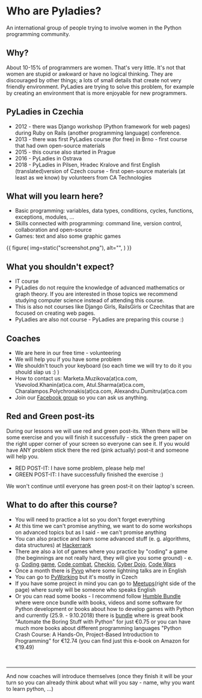 # Who are Pyladies?

An international group of people trying to involve women in the Python programming community.

## Why?

About 10-15% of programmers are women. That's very little. It's not that women are stupid or 
awkward or have no logical thinking. They are discouraged by other things; 
a lots of small details that create not very friendly environment. 
PyLadies are trying to solve this problem, for example by creating an environment 
that is more enjoyable for new programmers.

## PyLadies in Czechia

 * 2012 - there was Django workshop (Python framework for web pages) during Ruby on Rails
 (another programming language) conference.
 * 2013 - there was first PyLadies course (for free) in Brno - first course that had own 
 open-source materials
 * 2015 - this course also started in Prague
 * 2016 - PyLadies in Ostrava
 * 2018 - PyLadies in Pilsen, Hradec Kralove and first English (translated)version of 
 Czech course - first open-source materials (at least as we know) by volunteers from CA Technologies
 
## What will you learn here?

* Basic programming: variables, data types, conditions, cycles, functions, exceptions, modules, ...
* Skills connected with programming: command line, version control, collaboration and open-source
* Games: text and also some graphic games

{{ figure( img=static("screenshot.png"), alt="", ) }}

## What you shouldn't expect?

* IT course
* PyLadies do not require the knowledge of advanced mathematics or graph theory. 
If you are interested in those topics we recommend studying computer science instead of 
attending this course.
* This is also not courses like Django Girls, RailsGirls or Czechitas that are focused on
creating web pages.
* PyLadies are also not course - PyLadies are preparing this course :)

## Coaches

* We are here in our free time - volunteering
* We will help you if you have some problem
* We shouldn't touch your keyboard (so each time we will try to do it you should slap us :) )
* How to contact us: Marketa.Muzikova(at)ca.com, Vsevolod.Khanin(at)ca.com, Atul.Sharma(at)ca.com,
Charalampos.Polychronakis(at)ca.com, Alexandru.Dumitru(at)ca.com 
* Join our [Facebook group](https://www.facebook.com/groups/pyladies.prague.english/) so you can
ask us anything. 

## Red and Green post-its

During our lessons we will use red and green post-its. When there will be some exercise and
you will finish it successfully - stick the green paper on the right upper corner of your screen 
so everyone can see it. If you would have ANY problem stick there the red (pink actually) 
post-it and someone will help you.  
* RED POST-IT: I have some problem, please help me!
* GREEN POST-IT: I have successfully finished the exercise :)

We won't continue until everyone has green post-it on their laptop's screen.

## What to do after this course?

* You will need to practice a lot so you don't forget everything
* At this time we can't promise anything, we want to do some workshops on advanced topics
but as I said - we can't promise anything
* You can also practice and learn some advanced stuff (e. g. algorithms, data structures) 
at [Hackerrank](https://www.hackerrank.com/dashboard)
* There are also a lot of games where you practice by "coding" a game (the beginnings are
not really hard, they will give you some ground) - e. g. [Coding game](https://www.codingame.com/start),
[Code combat](https://codecombat.com/), [Checkio](https://checkio.org/), [Cyber Dojo](http://www.cyber-dojo.org/),
[Code Wars](https://www.codewars.com/)
* Once a month there is [Pyvo](https://pyvo.cz/praha-pyvo/) where some lightning talks are in English
* You can go to [PyWorking](https://pyworking.cz/) but it's mostly in Czech
* If you have some project in mind you can go to [Meetups](https://pyworking.cz/)(right side
of the page) where surely will be someone who speaks English
* Or you can read some books - I recommend follow [Humble Bundle](https://www.humblebundle.com/) where
were once bundle with books, videos and some software for Python development or books about how 
to develop games with Python and currently (25.9. - 9.10.2018) there is [bundle](https://www.humblebundle.com/books/learn-you-some-code-books)
where is great book "Automate the Boring Stuff with Python" for just €0.75 or you can have much more
books about different programming languages "Python Crash Course: A Hands-On, Project-Based Introduction to Programming"
for €12.74 (you can find just this e-book on Amazon for €19.49)



<br>
<hr>
And now coaches will introduce themselves (once they finish it will be your turn so you can 
already think about what will you say - name, why you want to learn python, ...)

        
